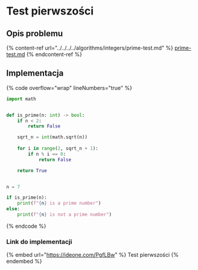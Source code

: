 # Test pierwszości

## Opis problemu

{% content-ref url="../../../../algorithms/integers/prime-test.md" %}
[prime-test.md](../../../../algorithms/integers/prime-test.md)
{% endcontent-ref %}

## Implementacja

{% code overflow="wrap" lineNumbers="true" %}
```python
import math


def is_prime(n: int) -> bool:
    if n < 2:
        return False

    sqrt_n = int(math.sqrt(n))
    
    for i in range(2, sqrt_n + 1):
        if n % i == 0:
            return False

    return True


n = 7

if is_prime(n):
    print(f"{n} is a prime number")
else:
    print(f"{n} is not a prime number")
```
{% endcode %}

### Link do implementacji

{% embed url="https://ideone.com/PgfLBw" %}
Test pierwszości
{% endembed %}
